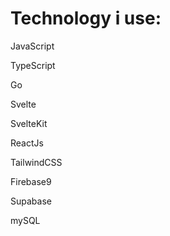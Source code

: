 <h1>Technology i use:</h1>
<p>JavaScript</p>
<p>TypeScript</p>
<p>Go</p>
<p>Svelte</p>
<p>SvelteKit</p>
<p>ReactJs</p>
<p>TailwindCSS</p>
<p>Firebase9</p>
<p>Supabase</p>
<p>mySQL</p>
